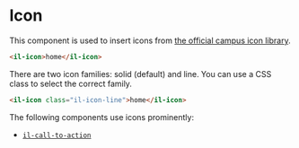 # Icon

This component is used to insert icons from [the official campus icon library](../../css/icons/README.md).

```html
<il-icon>home</il-icon>
```

There are two icon families: solid (default) and line. You can use a CSS class to select the correct family.

```html
<il-icon class="il-icon-line">home</il-icon>
```

The following components use icons prominently:

* [`il-call-to-action`](../il-call-to-action/README.md)
